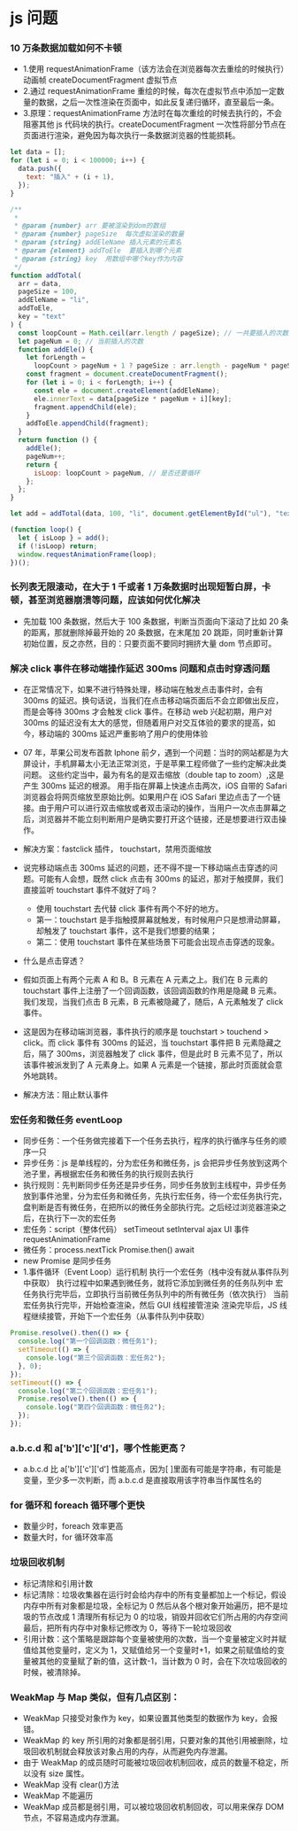 # js 问题

### 10 万条数据加载如何不卡顿

- 1.使用 requestAnimationFrame（该方法会在浏览器每次去重绘的时候执行） 动画帧 createDocumentFragment 虚拟节点
- 2.通过 requestAnimationFrame 重绘的时候，每次在虚拟节点中添加一定数量的数据，之后一次性渲染在页面中，如此反复递归循环，直至最后一条。
- 3.原理：requestAnimationFrame 方法时在每次重绘的时候去执行的，不会阻塞其他 js 代码块的执行。createDocumentFragment 一次性将部分节点在页面进行渲染，避免因为每次执行一条数据浏览器的性能损耗。

```javascript
let data = [];
for (let i = 0; i < 100000; i++) {
  data.push({
    text: "插入" + (i + 1),
  });
}

/**
 *
 * @param {number} arr 要被渲染到dom的数组
 * @param {number} pageSize  每次虚拟渲染的数量
 * @param {string} addEleName 插入元素的元素名
 * @param {element} addToEle  要插入到哪个元素
 * @param {string} key  用数组中哪个key作为内容
 */
function addTotal(
  arr = data,
  pageSize = 100,
  addEleName = "li",
  addToEle,
  key = "text"
) {
  const loopCount = Math.ceil(arr.length / pageSize); // 一共要插入的次数
  let pageNum = 0; // 当前插入的次数
  function addEle() {
    let forLength =
      loopCount > pageNum + 1 ? pageSize : arr.length - pageNum * pageSize;
    const fragment = document.createDocumentFragment();
    for (let i = 0; i < forLength; i++) {
      const ele = document.createElement(addEleName);
      ele.innerText = data[pageSize * pageNum + i][key];
      fragment.appendChild(ele);
    }
    addToEle.appendChild(fragment);
  }
  return function () {
    addEle();
    pageNum++;
    return {
      isLoop: loopCount > pageNum, // 是否还要循环
    };
  };
}

let add = addTotal(data, 100, "li", document.getElementById("ul"), "text");

(function loop() {
  let { isLoop } = add();
  if (!isLoop) return;
  window.requestAnimationFrame(loop);
})();
```

### 长列表无限滚动，在大于 1 千或者 1 万条数据时出现短暂白屏，卡顿，甚至浏览器崩溃等问题，应该如何优化解决

- 先加载 100 条数据，然后大于 100 条数据，判断当页面向下滚动了比如 20 条的距离，那就删除掉最开始的 20 条数据，在末尾加 20 跳距，同时重新计算初始位置，反之亦然，目的：只要页面不要同时拥挤大量 dom 节点即可。

### 解决 click 事件在移动端操作延迟 300ms 问题和点击时穿透问题

- 在正常情况下，如果不进行特殊处理，移动端在触发点击事件时，会有 300ms 的延迟。换句话说，当我们在点击移动端页面后不会立即做出反应，而是会等待 300ms 才会触发 click 事件。在移动 web 兴起初期，用户对 300ms 的延迟没有太大的感觉，但随着用户对交互体验的要求的提高，如今，移动端的 300ms 延迟严重影响了用户的使用体验
- 07 年，苹果公司发布首款 Iphone 前夕，遇到一个问题：当时的网站都是为大屏设计，手机屏幕太小无法正常浏览，于是苹果工程师做了一些约定解决此类问题。
  这些约定当中，最为有名的是双击缩放（double tap to zoom）,这是产生 300ms 延迟的根源。
  用手指在屏幕上快速点击两次，iOS 自带的 Safari 浏览器会将网页缩放至原始比例。如果用户在 iOS Safari
  里边点击了一个链接。由于用户可以进行双击缩放或者双击滚动的操作，当用户一次点击屏幕之后，浏览器并不能立刻判断用户是确实要打开这个链接，还是想要进行双击操作。

- 解决方案：fastclick 插件， touchstart，禁用页面缩放
- 说完移动端点击 300ms 延迟的问题，还不得不提一下移动端点击穿透的问题。可能有人会想，既然 click 点击有 300ms 的延迟，那对于触摸屏，我们直接监听 touchstart 事件不就好了吗？
  - 使用 touchstart 去代替 click 事件有两个不好的地方。
  - 第一：touchstart 是手指触摸屏幕就触发，有时候用户只是想滑动屏幕，却触发了 touchstart 事件，这不是我们想要的结果；
  - 第二：使用 touchstart 事件在某些场景下可能会出现点击穿透的现象。

- 什么是点击穿透？
- 假如页面上有两个元素 A 和 B。B 元素在 A 元素之上。我们在 B 元素的 touchstart 事件上注册了一个回调函数，该回调函数的作用是隐藏 B 元素。我们发现，当我们点击 B 元素，B 元素被隐藏了，随后，A 元素触发了 click 事件。

- 这是因为在移动端浏览器，事件执行的顺序是 touchstart > touchend >
click。而 click 事件有 300ms 的延迟，当 touchstart 事件把 B 元素隐藏之后，隔了 300ms，浏览器触发了 click 事件，但是此时 B 元素不见了，所以该事件被派发到了 A 元素身上。如果 A 元素是一个链接，那此时页面就会意外地跳转。

- 解决方法：阻止默认事件


### 宏任务和微任务 eventLoop

- 同步任务：一个任务做完接着下一个任务去执行，程序的执行循序与任务的顺序一只
- 异步任务：js 是单线程的，分为宏任务和微任务，js 会把异步任务放到这两个池子里，再根据宏任务和微任务的执行规则去执行
- 执行规则：先判断同步任务还是异步任务，同步任务放到主线程中，异步任务放到事件池里，分为宏任务和微任务，先执行宏任务，待一个宏任务执行完，盘判断是否有微任务，在把所以的微任务全部执行完。之后经过浏览器渲染之后，在执行下一次的宏任务
- 宏任务：script（整体代码） setTimeout setInterval ajax UI 事件 requestAnimationFrame
- 微任务：process.nextTick Promise.then() await
- new Promise 是同步任务
- 1.事件循环（Event Loop）运行机制
  执行一个宏任务（栈中没有就从事件队列中获取）
  执行过程中如果遇到微任务，就将它添加到微任务的任务队列中
  宏任务执行完毕后，立即执行当前微任务队列中的所有微任务（依次执行）
  当前宏任务执行完毕，开始检查渲染，然后 GUI 线程接管渲染
  渲染完毕后，JS 线程继续接管，开始下一个宏任务（从事件队列中获取）

```javascript
Promise.resolve().then(() => {
  console.log("第一个回调函数：微任务1");
  setTimeout(() => {
    console.log("第三个回调函数：宏任务2");
  }, 0);
});
setTimeout(() => {
  console.log("第二个回调函数：宏任务1");
  Promise.resolve().then(() => {
    console.log("第四个回调函数：微任务2");
  });
});
```

### a.b.c.d 和 a['b']['c']['d']，哪个性能更高？

- a.b.c.d 比 a['b']['c']['d'] 性能高点，因为[ ]里面有可能是字符串，有可能是变量，至少多一次判断，而 a.b.c.d 是直接取用该字符串当作属性名的

### for 循环和 foreach 循环哪个更快

- 数量少时，foreach 效率更高
- 数量大时，for 循环效率高

### 垃圾回收机制

- 标记清除和引用计数
- 标记清除：垃圾收集器在运行时会给内存中的所有变量都加上一个标记，假设内存中所有对象都是垃圾，全标记为 0
  然后从各个根对象开始遍历，把不是垃圾的节点改成 1
  清理所有标记为 0 的垃圾，销毁并回收它们所占用的内存空间
  最后，把所有内存中对象标记修改为 0，等待下一轮垃圾回收
- 引用计数：这个策略是跟踪每个变量被使用的次数，当一个变量被定义时并赋值给其他变量时，定义为 1，又赋值给另一个变量时+1，如果之前赋值给的变量被其他的变量赋了新的值，这计数-1，当计数为 0 时，会在下次垃圾回收的时候，被清除掉。

### WeakMap 与 Map 类似，但有几点区别：

- WeakMap 只接受对象作为 key，如果设置其他类型的数据作为 key，会报错。
- WeakMap 的 key 所引用的对象都是弱引用，只要对象的其他引用被删除，垃圾回收机制就会释放该对象占用的内存，从而避免内存泄漏。
- 由于 WeakMap 的成员随时可能被垃圾回收机制回收，成员的数量不稳定，所以没有 size 属性。
- WeakMap 没有 clear()方法
- WeakMap 不能遍历
- WeakMap 成员都是弱引用，可以被垃圾回收机制回收，可以用来保存 DOM 节点，不容易造成内存泄漏。
